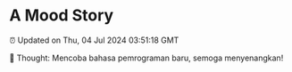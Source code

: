 # A Mood Story

⏰ Updated on Thu, 04 Jul 2024 03:51:18 GMT

💭 Thought: Mencoba bahasa pemrograman baru, semoga menyenangkan!

